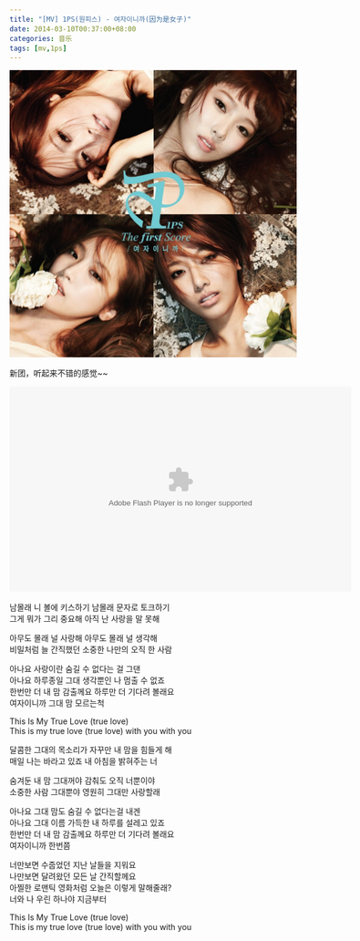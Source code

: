 ```yaml
---
title: "[MV] 1PS(원피스) - 여자이니까(因为是女子)"
date: 2014-03-10T00:37:00+08:00
categories: 音乐
tags: [mv,1ps]
---
```


![](/uploads/2014/03/1ps-the-first-score-20140303.jpg)

新团，听起来不错的感觉~~<!--more-->

<embed width="600" height="360" bgcolor="#000000" wmode="transparent" allownetworking="all" allowFullScreen="true" allowscriptaccess="always" flashvars="hurl=https%3A%2F%2Fv4.music.126.net%2F20171008050316%2Fcdcb9689e48a282c7def0fc6805fe79c%2Fweb%2Fcloudmusic%2FMTAhICAgIyAhNCEkITZhIg%3D%3D%2Fmv%2F235138%2F339749093016461_1280x720.mp4&amp;murl=https%3A%2F%2Fv4.music.126.net%2F20171008050316%2F9af3377de310dc10a16c5abf1c8684af%2Fweb%2Fcloudmusic%2FMTAhICAgIyAhNCEkITZhIg%3D%3D%2Fmv%2F235138%2Fbef61faa732ead8ed2d0a620aa7dc573.mp4&amp;autoPlay=false&amp;trackName=여자이니까&amp;artistName=1PS&amp;resourceId=235138&amp;coverImg=https://p4.music.126.net/dg95tapX9S8LMgJz9WosKw==/470590976721948.jpg&amp;restrict=false" type="application/x-shockwave-flash" pluginspage="https://www.adobe.com/go/getflashplayer" name="flash-1365562188927" src="https://s1.music.126.net/style/swf/MVPlayer_fee.swf?v=20170527"></embed>

남몰래 니 볼에 키스하기 남몰래 문자로 토크하기  
그게 뭐가 그리 중요해 아직 난 사랑을 말 못해

아무도 몰래 널 사랑해 아무도 몰래 널 생각해  
비밀처럼 늘 간직했던 소중한 나만의 오직 한 사람

아나요 사랑이란 숨길 수 없다는 걸 그댄  
아나요 하루종일 그대 생각뿐인 나 멈출 수 없죠  
한번만 더 내 맘 감출께요 하루만 더 기다려 볼래요  
여자이니까 그대 맘 모르는척

This Is My True Love (true love)  
This is my true love (true love) with you with you

달콤한 그대의 목소리가 자꾸만 내 맘을 힘들게 해  
매일 나는 바라고 있죠 내 아침을 밝혀주는 너

숨겨둔 내 맘 그대꺼야 감춰도 오직 너뿐이야  
소중한 사람 그대뿐야 영원히 그대만 사랑할래

아나요 그대 맘도 숨길 수 없다는걸 내겐  
아나요 그대 이름 가득한 내 하루를 설레고 있죠  
한번만 더 내 맘 감출께요 하루만 더 기다려 볼래요  
여자이니까 한번쯤

너만보면 수줍었던 지난 날들을 지워요  
나만보면 달려왔던 모든 날 간직할께요  
아찔한 로맨틱 영화처럼 오늘은 이렇게 말해줄래?  
너와 나 우린 하나야 지금부터

This Is My True Love (true love)  
This is my true love (true love) with you with you
